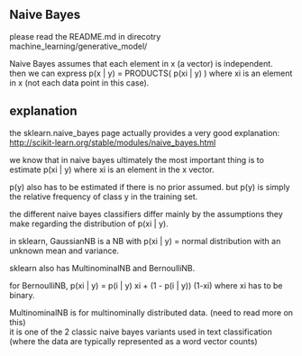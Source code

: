 Naive Bayes
--------------------

please read the README.md in direcotry machine_learning/generative_model/

Naive Bayes assumes that each element in x (a vector) is independent.  
then we can express p(x | y) = PRODUCTS( p(xi | y) ) where xi is an element in x (not each data point in this case).

explanation
----------------------

the sklearn.naive_bayes page actually provides a very good explanation:  
http://scikit-learn.org/stable/modules/naive_bayes.html

we know that in naive bayes ultimately the most important thing is to estimate p(xi | y) 
where xi is an element in the x vector.

p(y) also has to be estimated if there is no prior assumed.
but p(y) is simply the relative frequency of class y in the training set.

the different naive bayes classifiers differ mainly by the assumptions they make regarding the distribution of p(xi | y).

in sklearn, GaussianNB is a NB with p(xi | y) = normal distribution with an unknown mean and variance.

sklearn also has MultinominalNB and BernoulliNB.

for BernoulliNB, p(xi | y) = p(i | y) xi + (1 - p(i | y)) (1-xi)
where xi has to be binary.

MultinominalNB is for multinominally distributed data. (need to read more on this)  
it is one of the 2 classic naive bayes variants used in text classification
(where the data are typically represented as a word vector counts)
